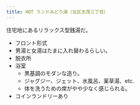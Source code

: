 ```yaml
---
title: HOT ランドみどり湯（北区志茂三丁目）
---
```


住宅地にあるリラックス型銭湯だ。

* フロント形式
* 男湯と女湯はたまに入れ替わるらしい。
* 脱衣所
* 浴室
  * 黒基調のモダンな造り。
  * ジャグジー、ジェット、水風呂、薬草湯、etc.
  * 体を洗うための席がやや少なく感じられる。
* コインランドリーあり
